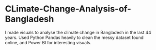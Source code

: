 # CLimate-Change-Analysis-of-Bangladesh
I made visuals to analyse the climate change in Bangladesh in the last 44 years. Used Python Pandas heavily to clean the messy dataset found online, and Power BI for interesting visuals.
